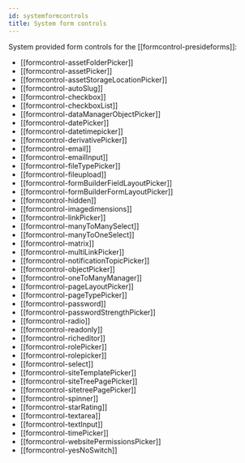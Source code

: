 ```yaml
---
id: systemformcontrols
title: System form controls
---
```


System provided form controls for the [[formcontrol-presideforms]]:

* [[formcontrol-assetFolderPicker]]
* [[formcontrol-assetPicker]]
* [[formcontrol-assetStorageLocationPicker]]
* [[formcontrol-autoSlug]]
* [[formcontrol-checkbox]]
* [[formcontrol-checkboxList]]
* [[formcontrol-dataManagerObjectPicker]]
* [[formcontrol-datePicker]]
* [[formcontrol-datetimepicker]]
* [[formcontrol-derivativePicker]]
* [[formcontrol-email]]
* [[formcontrol-emailInput]]
* [[formcontrol-fileTypePicker]]
* [[formcontrol-fileupload]]
* [[formcontrol-formBuilderFieldLayoutPicker]]
* [[formcontrol-formBuilderFormLayoutPicker]]
* [[formcontrol-hidden]]
* [[formcontrol-imagedimensions]]
* [[formcontrol-linkPicker]]
* [[formcontrol-manyToManySelect]]
* [[formcontrol-manyToOneSelect]]
* [[formcontrol-matrix]]
* [[formcontrol-multiLinkPicker]]
* [[formcontrol-notificationTopicPicker]]
* [[formcontrol-objectPicker]]
* [[formcontrol-oneToManyManager]]
* [[formcontrol-pageLayoutPicker]]
* [[formcontrol-pageTypePicker]]
* [[formcontrol-password]]
* [[formcontrol-passwordStrengthPicker]]
* [[formcontrol-radio]]
* [[formcontrol-readonly]]
* [[formcontrol-richeditor]]
* [[formcontrol-rolePicker]]
* [[formcontrol-rolepicker]]
* [[formcontrol-select]]
* [[formcontrol-siteTemplatePicker]]
* [[formcontrol-siteTreePagePicker]]
* [[formcontrol-sitetreePagePicker]]
* [[formcontrol-spinner]]
* [[formcontrol-starRating]]
* [[formcontrol-textarea]]
* [[formcontrol-textInput]]
* [[formcontrol-timePicker]]
* [[formcontrol-websitePermissionsPicker]]
* [[formcontrol-yesNoSwitch]]
